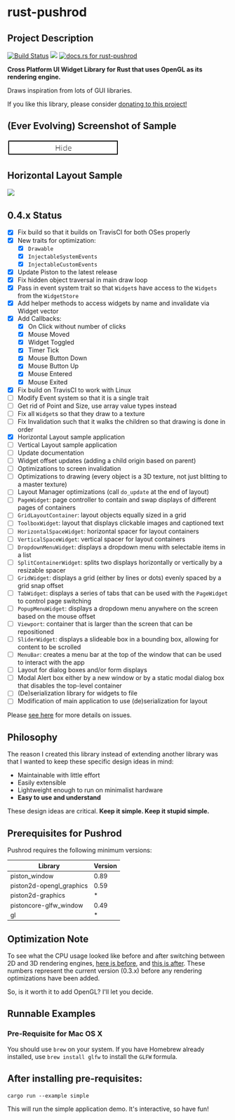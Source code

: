 # rust-pushrod

## Project Description

[![Build Status](https://travis-ci.org/KenSuenobu/rust-pushrod.svg?branch=master)](https://travis-ci.org/KenSuenobu/rust-pushrod)
[![](https://img.shields.io/crates/d/rust-pushrod.svg)](https://crates.io/crates/rust-pushrod)
[![docs.rs for rust-pushrod](https://docs.rs/rust-pushrod/badge.svg)](https://docs.rs/rust-pushrod)

**Cross Platform UI Widget Library for Rust that uses OpenGL as its rendering engine.**

Draws inspiration from lots of GUI libraries.

If you like this library, please consider [donating to this project!](https://www.patreon.com/KenSuenobu)

## (Ever Evolving) Screenshot of Sample

[![](docs/sample-0.4.7.png)](docs/sample-0.4.7.png)

## Horizontal Layout Sample

[![](docs/hlayout.png)](docs/hlayout.png)

## 0.4.x Status

- [x] Fix build so that it builds on TravisCI for both OSes properly
- [x] New traits for optimization:
  - [x] `Drawable`
  - [x] `InjectableSystemEvents`
  - [x] `InjectableCustomEvents`
- [x] Update Piston to the latest release
- [x] Fix hidden object traversal in main draw loop
- [x] Pass in event system trait so that `Widget`s have access to the `Widgets` from the `WidgetStore`
- [x] Add helper methods to access widgets by name and invalidate via Widget vector
- [x] Add Callbacks:
  - [x] On Click without number of clicks
  - [x] Mouse Moved
  - [x] Widget Toggled
  - [x] Timer Tick
  - [x] Mouse Button Down
  - [x] Mouse Button Up
  - [x] Mouse Entered
  - [x] Mouse Exited
- [x] Fix build on TravisCI to work with Linux
- [ ] Modify Event system so that it is a single trait
- [ ] Get rid of Point and Size, use array value types instead
- [ ] Fix all `Widget`s so that they draw to a texture
- [ ] Fix Invalidation such that it walks the children so that drawing is done in order
- [x] Horizontal Layout sample application
- [ ] Vertical Layout sample application
- [ ] Update documentation
- [ ] Widget offset updates (adding a child origin based on parent)
- [ ] Optimizations to screen invalidation
- [ ] Optimizations to drawing (every object is a 3D texture, not just blitting to a master texture)
- [ ] Layout Manager optimizations (call `do_update` at the end of layout)
- [ ] `PageWidget`: page controller to contain and swap displays of different pages of containers
- [ ] `GridLayoutContainer`: layout objects equally sized in a grid
- [ ] `ToolboxWidget`: layout that displays clickable images and captioned text
- [ ] `HorizontalSpaceWidget`: horizontal spacer for layout containers
- [ ] `VerticalSpaceWidget`: vertical spacer for layout containers
- [ ] `DropdownMenuWidget`: displays a dropdown menu with selectable items in a list
- [ ] `SplitContainerWidget`: splits two displays horizontally or vertically by a resizable spacer
- [ ] `GridWidget`: displays a grid (either by lines or dots) evenly spaced by a grid snap offset
- [ ] `TabWidget`: displays a series of tabs that can be used with the `PageWidget` to control page switching
- [ ] `PopupMenuWidget`: displays a dropdown menu anywhere on the screen based on the mouse offset
- [ ] `Viewport`: container that is larger than the screen that can be repositioned
- [ ] `SliderWidget`: displays a slideable box in a bounding box, allowing for content to be scrolled
- [ ] `MenuBar`: creates a menu bar at the top of the window that can be used to interact with the app
- [ ] Layout for dialog boxes and/or form displays
- [ ] Modal Alert box either by a new window or by a static modal dialog box that disables the top-level container
- [ ] (De)serialization library for widgets to file
- [ ] Modification of main application to use (de)serialization for layout

Please [see here](https://github.com/KenSuenobu/rust-pushrod/milestone/5) for more details on issues.

## Philosophy

The reason I created this library instead of extending another library was that
I wanted to keep these specific design ideas in mind:

- Maintainable with little effort
- Easily extensible
- Lightweight enough to run on minimalist hardware
- **Easy to use and understand**

These design ideas are critical.  **Keep it simple.  Keep it stupid simple.**

## Prerequisites for Pushrod

Pushrod requires the following minimum versions:

| Library | Version |
| ------- | ------- |
| piston_window | 0.89 |
| piston2d-opengl_graphics | 0.59 |
| piston2d-graphics | * |
| pistoncore-glfw_window | 0.49 |
| gl | * |

## Optimization Note

To see what the CPU usage looked like before and after switching between 2D and 3D rendering engines,
[here is before](docs/cpu_before.png), and [this is after](docs/cpu_after.png).  These numbers represent the
current version (0.3.x) before any rendering optimizations have been added.

So, is it worth it to add OpenGL?  I'll let you decide.

## Runnable Examples

### Pre-Requisite for Mac OS X

You should use `brew` on your system.  If you have Homebrew already installed, use `brew install glfw` to 
install the `GLFW` formula.

## After installing pre-requisites:

```
cargo run --example simple
```

This will run the simple application demo.  It's interactive, so have fun!
